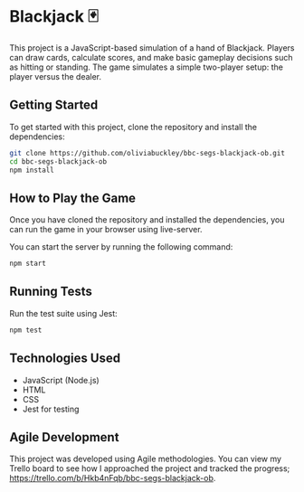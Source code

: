 # Blackjack 🃏

This project is a JavaScript-based simulation of a hand of Blackjack. Players can draw cards, calculate scores, and make basic gameplay decisions such as hitting or standing. The game simulates a simple two-player setup: the player versus the dealer.

## Getting Started

To get started with this project, clone the repository and install the dependencies:

```bash
git clone https://github.com/oliviabuckley/bbc-segs-blackjack-ob.git
cd bbc-segs-blackjack-ob
npm install
```

## How to Play the Game

Once you have cloned the repository and installed the dependencies, you can run the game in your browser using live-server.

You can start the server by running the following command:

```bash
npm start
```

## Running Tests

Run the test suite using Jest:

```bash
npm test
```

## Technologies Used

- JavaScript (Node.js)
- HTML
- CSS
- Jest for testing

## Agile Development

This project was developed using Agile methodologies. You can view my Trello board to see how I approached the project and tracked the progress; https://trello.com/b/Hkb4nFqb/bbc-segs-blackjack-ob.

